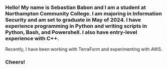 ### Hello! My name is Sebastian Babon and I am a student at Northampton Community College. I am majoring in Information Security and am set to graduate in May of 2024. I have experience programming in Python and writing scripts in Python, Bash, and Powershell. I also have entry-level experience with C++. 

Recently, I have been working with TerraForm and experimenting with AWS.

### Cheers!

<!--
**babons/babons** is a ✨ _special_ ✨ repository because its `README.md` (this file) appears on your GitHub profile.

Here are some ideas to get you started:

- 🔭 I’m currently working on ...
- 🌱 I’m currently learning ...
- 👯 I’m looking to collaborate on ...
- 🤔 I’m looking for help with ...
- 💬 Ask me about ...
- 📫 How to reach me: ...
- 😄 Pronouns: ...
- ⚡ Fun fact: ...
-->
